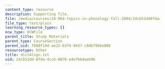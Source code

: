 ```yaml
---
content_type: resource
description: Supporting file.
file: /media/courses/24-964-topics-in-phonology-fall-2004/24cb53dd8fda4cc60876e4e7bb4aeb06_dictAlign.txt
file_type: text/plain
learning_resource_types: []
ocw_type: OCWFile
parent_title: Study Materials
parent_type: CourseSection
parent_uid: f600f19d-ae22-b3f4-9437-c8db79bbe880
resourcetype: Other
title: dictAlign.txt
uid: 24cb53dd-8fda-4cc6-0876-e4e7bb4aeb06
---
```

